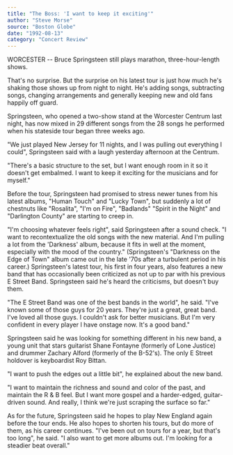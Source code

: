 ```yaml
---
title: "The Boss: 'I want to keep it exciting'"
author: "Steve Morse"
source: "Boston Globe"
date: "1992-08-13"
category: "Concert Review"
---
```


WORCESTER -- Bruce Springsteen still plays marathon, three-hour-length shows.

That's no surprise. But the surprise on his latest tour is just how much he's shaking those shows up from night to night. He's adding songs, subtracting songs, changing arrangements and generally keeping new and old fans happily off guard.

Springsteen, who opened a two-show stand at the Worcester Centrum last night, has now mixed in 29 different songs from the 28 songs he performed when his stateside tour began three weeks ago.

"We just played New Jersey for 11 nights, and I was pulling out everything I could", Springsteen said with a laugh yesterday afternoon at the Centrum.

"There's a basic structure to the set, but I want enough room in it so it doesn't get embalmed. I want to keep it exciting for the musicians and for myself."

Before the tour, Springsteen had promised to stress newer tunes from his latest albums, "Human Touch" and "Lucky Town", but suddenly a lot of chestnuts like "Rosalita", "I'm on Fire", "Badlands" "Spirit in the Night" and "Darlington County" are starting to creep in.

"I'm choosing whatever feels right", said Springsteen after a sound check. "I want to recontextualize the old songs with the new material. And I'm pulling a lot from the 'Darkness' album, because it fits in well at the moment, especially with the mood of the country." (Springsteen's "Darkness on the Edge of Town" album came out in the late '70s after a turbulent period in his career.) Springsteen's latest tour, his first in four years, also features a new band that has occasionally been criticized as not up to par with his previous E Street Band. Springsteen said he's heard the criticisms, but doesn't buy them.

"The E Street Band was one of the best bands in the world", he said. "I've known some of those guys for 20 years. They're just a great, great band. I've loved all those guys. I couldn't ask for better musicians. But I'm very confident in every player I have onstage now. It's a good band."

Springsteen said he was looking for something different in his new band, a young unit that stars guitarist Shane Fontayne (formerly of Lone Justice) and drummer Zachary Alford (formerly of the B-52's). The only E Street holdover is keyboardist Roy Bittan.

"I want to push the edges out a little bit", he explained about the new band.

"I want to maintain the richness and sound and color of the past, and maintain the R & B feel. But I want more gospel and a harder-edged, guitar-driven sound. And really, I think we're just scraping the surface so far."

As for the future, Springsteen said he hopes to play New England again before the tour ends. He also hopes to shorten his tours, but do more of them, as his career continues. "I've been out on tours for a year, but that's too long", he said. "I also want to get more albums out. I'm looking for a steadier beat overall."